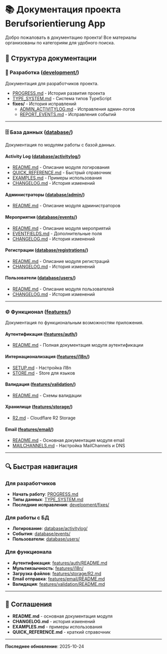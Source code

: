 # 📚 Документация проекта Berufsorientierung App

Добро пожаловать в документацию проекта! Все материалы организованы по категориям для удобного поиска.

## 📂 Структура документации

### 🔧 Разработка ([development/](./development/))

Документация для разработчиков проекта.

- [PROGRESS.md](./development/PROGRESS.md) - История развития проекта
- [TYPE_SYSTEM.md](./development/TYPE_SYSTEM.md) - Система типов TypeScript
- **fixes/** - История исправлений
  - [ADMIN_ACTIVITYLOG.md](./development/fixes/ADMIN_ACTIVITYLOG.md) - Исправления админ-логов
  - [REPORT_EVENTS.md](./development/fixes/REPORT_EVENTS.md) - Исправления событий

---

### 🗄️ База данных ([database/](./database/))

Документация по модулям работы с базой данных.

#### Activity Log ([database/activitylog/](./database/activitylog/))

- [README.md](./database/activitylog/README.md) - Описание модуля логирования
- [QUICK_REFERENCE.md](./database/activitylog/QUICK_REFERENCE.md) - Быстрый справочник
- [EXAMPLES.md](./database/activitylog/EXAMPLES.md) - Примеры использования
- [CHANGELOG.md](./database/activitylog/CHANGELOG.md) - История изменений

#### Администраторы ([database/admin/](./database/admin/))

- [README.md](./database/admin/README.md) - Описание модуля администраторов

#### Мероприятия ([database/events/](./database/events/))

- [README.md](./database/events/README.md) - Описание модуля мероприятий
- [EVENTFIELDS.md](./database/events/EVENTFIELDS.md) - Дополнительные поля
- [CHANGELOG.md](./database/events/CHANGELOG.md) - История изменений

#### Регистрации ([database/registrations/](./database/registrations/))

- [README.md](./database/registrations/README.md) - Описание модуля регистраций
- [CHANGELOG.md](./database/registrations/CHANGELOG.md) - История изменений

#### Пользователи ([database/users/](./database/users/))

- [README.md](./database/users/README.md) - Описание модуля пользователей
- [CHANGELOG.md](./database/users/CHANGELOG.md) - История изменений

---

### ⚙️ Функционал ([features/](./features/))

Документация по функциональным возможностям приложения.

#### Аутентификация ([features/auth/](./features/auth/))

- [README.md](./features/auth/README.md) - Полная документация модуля аутентификации

#### Интернационализация ([features/i18n/](./features/i18n/))

- [SETUP.md](./features/i18n/SETUP.md) - Настройка i18n
- [STORE.md](./features/i18n/STORE.md) - Store для языков

#### Валидация ([features/validation/](./features/validation/))

- [README.md](./features/validation/README.md) - Схемы валидации

#### Хранилище ([features/storage/](./features/storage/))

- [R2.md](./features/storage/R2.md) - Cloudflare R2 Storage

#### Email ([features/email/](./features/email/))

- [README.md](./features/email/README.md) - Основная документация модуля email
- [MAILCHANNELS.md](./features/email/MAILCHANNELS.md) - Настройка MailChannels и DNS

---

## 🔍 Быстрая навигация

### Для разработчиков

- **Начать работу**: [PROGRESS.md](./development/PROGRESS.md)
- **Типы данных**: [TYPE_SYSTEM.md](./development/TYPE_SYSTEM.md)
- **Последние исправления**: [development/fixes/](./development/fixes/)

### Для работы с БД

- **Логирование**: [database/activitylog/](./database/activitylog/)
- **События**: [database/events/](./database/events/)
- **Пользователи**: [database/users/](./database/users/)

### Для функционала

- **Аутентификация**: [features/auth/README.md](./features/auth/README.md)
- **Мультиязычность**: [features/i18n/](./features/i18n/)
- **Загрузка файлов**: [features/storage/R2.md](./features/storage/R2.md)
- **Email отправка**: [features/email/README.md](./features/email/README.md)
- **Валидация**: [features/validation/README.md](./features/validation/README.md)

---

## 📝 Соглашения

- **README.md** - основная документация модуля
- **CHANGELOG.md** - история изменений
- **EXAMPLES.md** - примеры использования
- **QUICK_REFERENCE.md** - краткий справочник

---

**Последнее обновление**: 2025-10-24

